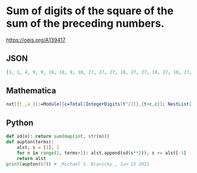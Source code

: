 # Sum of digits of the square of the sum of the preceding numbers\.
https://oeis.org/A139417
## JSON
```JSON
[1, 1, 4, 9, 9, 18, 18, 9, 18, 27, 27, 27, 18, 27, 27, 18, 27, 18, 27, 18, 9, 27, 27, 27, 27, 18, 27, 9, 27, 27, 27, 9, 27, 27, 36, 27, 27, 27, 18, 27, 27, 27, 27, 27, 36, 36, 9, 27, 27, 18, 36, 36, 27, 18, 27, 18, 27, 27, 27, 27, 36, 36, 27, 18, 36, 27, 36]
```
## Mathematica
```Mathematica
nxt[{t_,a_}]:=Module[{c=Total[IntegerDigits[t^2]]},{t+c,c}]; NestList[ nxt,{1,1},70][[All,2]] (* _Harvey P. Dale_, Jun 15 2021 *)
```
## Python
```Python
def sd(n): return sum(map(int, str(n)))
def aupton(terms):
    alst, s = [1], 1
    for n in range(2, terms+1): alst.append(sd(s**2)); s += alst[-1]
    return alst
print(aupton(67)) # _Michael S. Branicky_, Jun 15 2021
```
